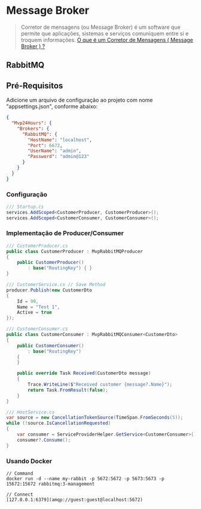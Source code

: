 # Message Broker
>Corretor de mensagens (ou Message Broker) é um software que permite que aplicações, sistemas e serviços comuniquem entre si e troquem informações. [O que é um Corretor de Mensagens ( Message Broker ) ?](https://medium.com/@bookgrahms/o-que-%C3%A9-um-corretor-de-mensagens-message-broker-c9fbe219443b)

## RabbitMQ

## Pré-Requisitos
Adicione um arquivo de configuração ao projeto com nome "appsettings.json", conforme abaixo:
```json
{
  "Mvp24Hours": {
    "Brokers": {
      "RabbitMQ": {
        "HostName": "localhost",
        "Port": 6672,
        "UserName": "admin",
        "Password": "admin@123"
      }
    }
  }
}

```

### Configuração
```csharp
/// Startup.cs
services.AddScoped<CustomerProducer, CustomerProducer>();
services.AddScoped<CustomerConsumer, CustomerConsumer>();

```

### Implementação de Producer/Consumer

```csharp
/// CustomerProducer.cs
public class CustomerProducer : MvpRabbitMQProducer
{
    public CustomerProducer()
        : base("RoutingKey") { }
}

/// CustomerService.cs // Save Method
producer.Publish(new CustomerDto
{
    Id = 99,
    Name = "Test 1",
    Active = true
});

/// CustomerConsumer.cs
public class CustomerConsumer : MvpRabbitMQConsumer<CustomerDto>
{
    public CustomerConsumer()
        : base("RoutingKey")
    {
    }

    public override Task Received(CustomerDto message)
    {
        Trace.WriteLine($"Received customer {message?.Name}");
        return Task.FromResult(false);
    }
} 

/// HostService.cs
var source = new CancellationTokenSource(TimeSpan.FromSeconds(5));
while (!source.IsCancellationRequested)
{
    var consumer = ServiceProviderHelper.GetService<CustomerConsumer>();
    consumer?.Consume();
}

```

### Usando Docker
```
// Command
docker run -d --name my-rabbit -p 5672:5672 -p 5673:5673 -p 15672:15672 rabbitmq:3-management

// Connect
[127.0.0.1:6379](amqp://guest:guest@localhost:5672)

```

